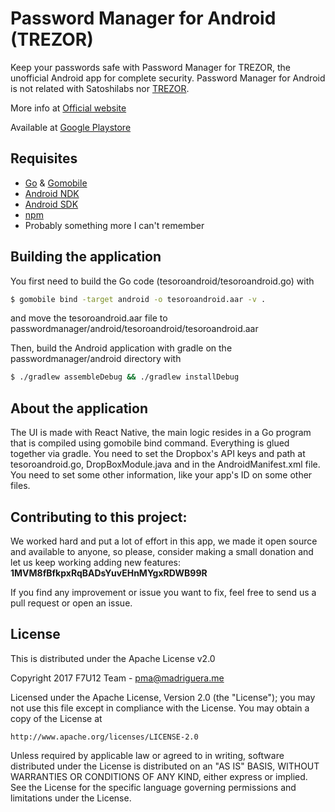 Password Manager for Android (TREZOR)
======
Keep your passwords safe with Password Manager for TREZOR, the unofficial Android app for complete security. Password Manager for Android is not related with Satoshilabs nor [TREZOR](https://buytrezor.com/?a=227f182fcbbe).

More info at [Official website](https://pma.madriguera.me)


Available at [Google Playstore](https://play.google.com/store/apps/details?id=me.madriguera.pma)


## Requisites
* [Go](https://golang.org/) & [Gomobile](https://github.com/golang/go/wiki/Mobile)
* [Android NDK](https://developer.android.com/ndk/index.html)
* [Android SDK](https://developer.android.com/studio/index.html)
* [npm](https://www.npmjs.com/)
* Probably something more I can't remember

## Building the application
You first need to build the Go code (tesoroandroid/tesoroandroid.go) with
```bash
$ gomobile bind -target android -o tesoroandroid.aar -v .
```
and move the tesoroandroid.aar file to passwordmanager/android/tesoroandroid/tesoroandroid.aar


Then, build the Android application with gradle on the passwordmanager/android directory with 
```bash
$ ./gradlew assembleDebug && ./gradlew installDebug
```

## About the application

The UI is made with React Native, the main logic resides in a Go program that is compiled using gomobile bind command. Everything is glued together via gradle.
You need to set the Dropbox's API keys and path at tesoroandroid.go, DropBoxModule.java and in the AndroidManifest.xml file.
You need to set some other information, like your app's ID on some other files.


## Contributing to this project:

We worked hard and put a lot of effort in this app, we made it open source and available to anyone, so please, consider making a small donation and let us keep working adding new features: **1MVM8fBfkpxRqBADsYuvEHnMYgxRDWB99R**

If you find any improvement or issue you want to fix, feel free to send us a pull request or open an issue.




## License

This is distributed under the Apache License v2.0

Copyright 2017 F7U12 Team - pma@madriguera.me

Licensed under the Apache License, Version 2.0 (the "License");
you may not use this file except in compliance with the License.
You may obtain a copy of the License at

    http://www.apache.org/licenses/LICENSE-2.0

Unless required by applicable law or agreed to in writing, software
distributed under the License is distributed on an "AS IS" BASIS,
WITHOUT WARRANTIES OR CONDITIONS OF ANY KIND, either express or implied.
See the License for the specific language governing permissions and
limitations under the License.


